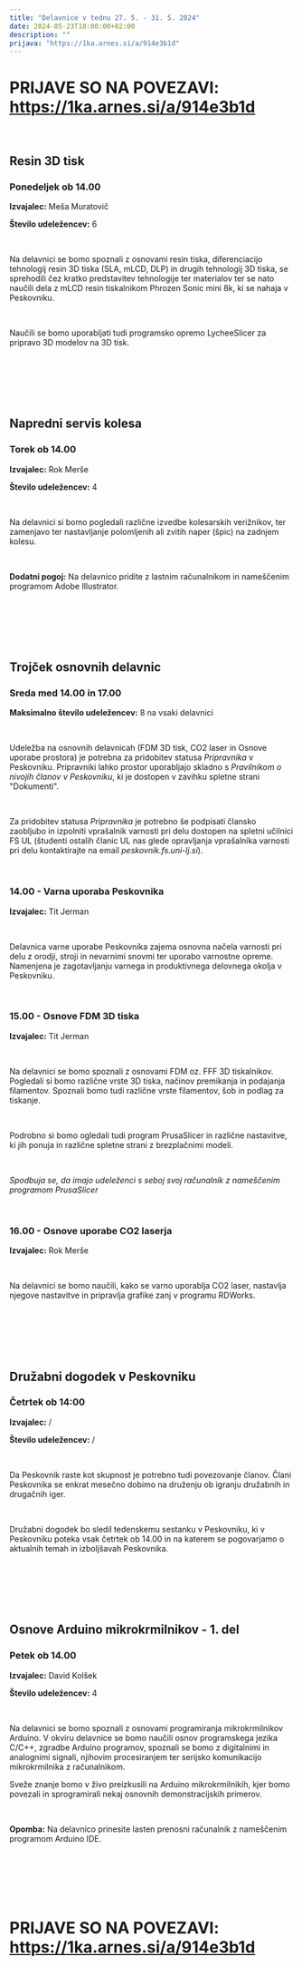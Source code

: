 ```yaml
---
title: "Delavnice v tednu 27. 5. - 31. 5. 2024"
date: 2024-05-23T18:00:00+02:00
description: ""
prijava: "https://1ka.arnes.si/a/914e3b1d"
---
```


# PRIJAVE SO NA POVEZAVI: https://1ka.arnes.si/a/914e3b1d

&nbsp;

## Resin 3D tisk
### Ponedeljek ob 14.00


**Izvajalec:** Meša Muratovič   

**Število udeležencev:** 6

&nbsp;

Na delavnici se bomo spoznali z osnovami resin tiska, diferenciacijo tehnologij resin 3D tiska (SLA, mLCD, DLP) in drugih tehnologij 3D tiska, se sprehodili čez kratko predstavitev tehnologije ter materialov ter se nato naučili dela z mLCD resin tiskalnikom Phrozen Sonic mini 8k, ki se nahaja v Peskovniku.

&nbsp;

Naučili se bomo uporabljati tudi programsko opremo LycheeSlicer za pripravo 3D modelov na 3D tisk.


&nbsp;

&nbsp;

&nbsp;

## Napredni servis kolesa

### Torek ob 14.00


**Izvajalec:** Rok Merše

**Število udeležencev:** 4

&nbsp;


Na delavnici si bomo pogledali različne izvedbe kolesarskih verižnikov, ter zamenjavo ter nastavljanje polomljenih ali zvitih naper (špic) na zadnjem kolesu.


&nbsp;

**Dodatni pogoj:** Na delavnico pridite z lastnim računalnikom in nameščenim programom Adobe Illustrator.

&nbsp;

&nbsp;

&nbsp;


## Trojček osnovnih delavnic
### Sreda med 14.00 in 17.00

**Maksimalno število udeležencev:** 8 na vsaki delavnici

&nbsp;

Udeležba na osnovnih delavnicah (FDM 3D tisk, CO2 laser in Osnove uporabe prostora) je potrebna za pridobitev statusa _Pripravnika_ v Peskovniku. Pripravniki lahko prostor uporabljajo skladno s _Pravilnikom o nivojih članov v Peskovniku_, ki je dostopen v zavihku spletne strani "Dokumenti".  

&nbsp;

Za pridobitev statusa _Pripravnika_ je potrebno še podpisati člansko zaobljubo in izpolniti vprašalnik varnosti pri delu dostopen na spletni učilnici FS UL (študenti ostalih članic UL nas glede opravljanja vprašalnika varnosti pri delu kontaktirajte na email *peskovnik.fs.uni-lj.si*). 

&nbsp;

### 14.00 - Varna uporaba Peskovnika
**Izvajalec:** Tit Jerman

&nbsp;

Delavnica varne uporabe Peskovnika zajema osnovna načela varnosti pri delu z orodji, stroji in nevarnimi snovmi ter uporabo varnostne opreme. Namenjena je zagotavljanju varnega in produktivnega delovnega okolja v Peskovniku.

&nbsp;

### 15.00 - Osnove FDM 3D tiska
**Izvajalec:** Tit Jerman

&nbsp;

Na delavnici se bomo spoznali z osnovami FDM oz. FFF 3D tiskalnikov. Pogledali si bomo različne vrste 3D tiska, načinov premikanja in podajanja filamentov. Spoznali bomo tudi različne vrste filamentov, šob in podlag za tiskanje.

&nbsp;

Podrobno si bomo ogledali  tudi program PrusaSlicer in različne nastavitve, ki jih ponuja in različne spletne strani z brezplačnimi modeli. 

&nbsp;


*Spodbuja se, da imajo udeleženci s seboj svoj računalnik z nameščenim programom PrusaSlicer*

&nbsp;

### 16.00 - Osnove uporabe CO2 laserja
**Izvajalec:** Rok Merše

&nbsp;

Na delavnici se bomo naučili, kako se varno uporablja CO2 laser, nastavlja njegove nastavitve in pripravlja grafike zanj v programu RDWorks. 

&nbsp;

&nbsp;

&nbsp;


## Družabni dogodek v Peskovniku
### Četrtek ob 14:00
**Izvajalec:** /

**Število udeležencev:** /

&nbsp;

Da Peskovnik raste kot skupnost je potrebno tudi povezovanje članov. Člani Peskovnika se enkrat mesečno dobimo na druženju ob igranju družabnih in drugačnih iger.

&nbsp;

Družabni dogodek bo sledil tedenskemu sestanku v Peskovniku, ki v Peskovniku poteka vsak četrtek ob 14.00 in na katerem se pogovarjamo o aktualnih temah in izboljšavah  Peskovnika.

&nbsp;

&nbsp;

&nbsp;



## Osnove Arduino mikrokrmilnikov - 1. del
### Petek ob 14.00
**Izvajalec:** David Kolšek

**Število udeležencev:** 4

&nbsp;

Na delavnici se bomo spoznali z osnovami programiranja mikrokrmilnikov Arduino. 
V okviru delavnice se bomo naučili osnov programskega jezika C/C++, zgradbe Arduino programov, spoznali se bomo z digitalnimi in analognimi signali, njihovim procesiranjem ter serijsko komunikacijo mikrokrmilnika z računalnikom.

Sveže znanje bomo v živo preizkusili na Arduino mikrokrmilnikih, kjer bomo povezali in sprogramirali nekaj osnovnih demonstracijskih primerov. 
 
&nbsp;

**Opomba:** Na delavnico prinesite lasten prenosni računalnik z nameščenim programom Arduino IDE.

&nbsp;  

&nbsp;  

&nbsp;  

# PRIJAVE SO NA POVEZAVI: https://1ka.arnes.si/a/914e3b1d


